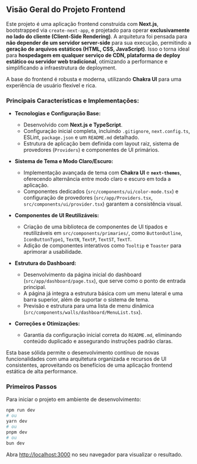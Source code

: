 ## Visão Geral do Projeto Frontend

Este projeto é uma aplicação frontend construída com **Next.js**, bootstrapped via `create-next-app`, e projetado para operar **exclusivamente no lado do cliente (Client-Side Rendering)**. A arquitetura foi pensada para **não depender de um servidor server-side** para sua execução, permitindo a **geração de arquivos estáticos (HTML, CSS, JavaScript)**. Isso o torna ideal para **hospedagem em qualquer serviço de CDN, plataforma de deploy estático ou servidor web tradicional**, otimizando a performance e simplificando a infraestrutura de deployment.

A base do frontend é robusta e moderna, utilizando **Chakra UI** para uma experiência de usuário flexível e rica.

### Principais Características e Implementações:

*   **Tecnologias e Configuração Base:**
    *   Desenvolvido com **Next.js e TypeScript**.
    *   Configuração inicial completa, incluindo `.gitignore`, `next.config.ts`, ESLint, `package.json` e um `README.md` detalhado.
    *   Estrutura de aplicação bem definida com layout raiz, sistema de provedores (`Providers`) e componentes de UI primários.

*   **Sistema de Tema e Modo Claro/Escuro:**
    *   Implementação avançada de tema com **Chakra UI** e **`next-themes`**, oferecendo alternância entre modo claro e escuro em toda a aplicação.
    *   Componentes dedicados (`src/components/ui/color-mode.tsx`) e configuração de provedores (`src/app/Providers.tsx`, `src/components/ui/provider.tsx`) garantem a consistência visual.

*   **Componentes de UI Reutilizáveis:**
    *   Criação de uma biblioteca de componentes de UI tipados e reutilizáveis em `src/components/primaries/`, como `ButtonOutline`, `IconButtonType1`, `TextN`, `TextP`, `TextST`, `TextT`.
    *   Adição de componentes interativos como `Tooltip` e `Toaster` para aprimorar a usabilidade.

*   **Estrutura do Dashboard:**
    *   Desenvolvimento da página inicial do dashboard (`src/app/dashboard/page.tsx`), que serve como o ponto de entrada principal.
    *   A página já integra a estrutura básica com um menu lateral e uma barra superior, além de suportar o sistema de tema.
    *   Previsão e estrutura para uma lista de menu dinâmica (`src/components/walls/dashboard/MenuList.tsx`).

*   **Correções e Otimizações:**
    *   Garantia da configuração inicial correta do `README.md`, eliminando conteúdo duplicado e assegurando instruções padrão claras.

Esta base sólida permite o desenvolvimento contínuo de novas funcionalidades com uma arquitetura organizada e recursos de UI consistentes, aproveitando os benefícios de uma aplicação frontend estática de alta performance.

### Primeiros Passos

Para iniciar o projeto em ambiente de desenvolvimento:

```bash
npm run dev
# ou
yarn dev
# ou
pnpm dev
# ou
bun dev
```

Abra [http://localhost:3000](http://localhost:3000) no seu navegador para visualizar o resultado.
